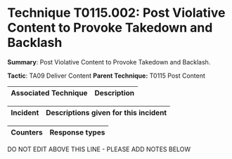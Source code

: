# Technique T0115.002: Post Violative Content to Provoke Takedown and Backlash

**Summary**: Post Violative Content to Provoke Takedown and Backlash.

**Tactic**: TA09 Deliver Content **Parent Technique:** T0115 Post Content


| Associated Technique | Description |
| --------- | ------------------------- |



| Incident | Descriptions given for this incident |
| -------- | -------------------- |



| Counters | Response types |
| -------- | -------------- |


DO NOT EDIT ABOVE THIS LINE - PLEASE ADD NOTES BELOW